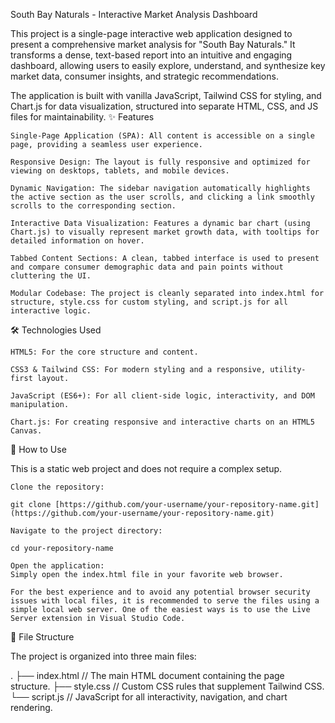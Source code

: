 South Bay Naturals - Interactive Market Analysis Dashboard

This project is a single-page interactive web application designed to present a comprehensive market analysis for "South Bay Naturals." It transforms a dense, text-based report into an intuitive and engaging dashboard, allowing users to easily explore, understand, and synthesize key market data, consumer insights, and strategic recommendations.

The application is built with vanilla JavaScript, Tailwind CSS for styling, and Chart.js for data visualization, structured into separate HTML, CSS, and JS files for maintainability.
✨ Features

    Single-Page Application (SPA): All content is accessible on a single page, providing a seamless user experience.

    Responsive Design: The layout is fully responsive and optimized for viewing on desktops, tablets, and mobile devices.

    Dynamic Navigation: The sidebar navigation automatically highlights the active section as the user scrolls, and clicking a link smoothly scrolls to the corresponding section.

    Interactive Data Visualization: Features a dynamic bar chart (using Chart.js) to visually represent market growth data, with tooltips for detailed information on hover.

    Tabbed Content Sections: A clean, tabbed interface is used to present and compare consumer demographic data and pain points without cluttering the UI.

    Modular Codebase: The project is cleanly separated into index.html for structure, style.css for custom styling, and script.js for all interactive logic.

🛠️ Technologies Used

    HTML5: For the core structure and content.

    CSS3 & Tailwind CSS: For modern styling and a responsive, utility-first layout.

    JavaScript (ES6+): For all client-side logic, interactivity, and DOM manipulation.

    Chart.js: For creating responsive and interactive charts on an HTML5 Canvas.

🚀 How to Use

This is a static web project and does not require a complex setup.

    Clone the repository:

    git clone [https://github.com/your-username/your-repository-name.git](https://github.com/your-username/your-repository-name.git)

    Navigate to the project directory:

    cd your-repository-name

    Open the application:
    Simply open the index.html file in your favorite web browser.

    For the best experience and to avoid any potential browser security issues with local files, it is recommended to serve the files using a simple local web server. One of the easiest ways is to use the Live Server extension in Visual Studio Code.

📂 File Structure

The project is organized into three main files:

.
├── index.html     // The main HTML document containing the page structure.
├── style.css      // Custom CSS rules that supplement Tailwind CSS.
└── script.js      // JavaScript for all interactivity, navigation, and chart rendering.
